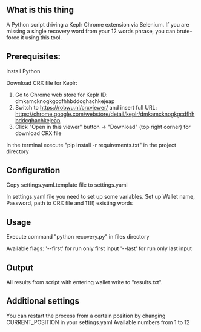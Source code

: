 ## What is this thing

A Python script driving a Keplr Chrome extension via Selenium. If you are missing a single recovery word from your 12 words phrase, you can brute-force it using this tool.

## Prerequisites:

Install Python

Download CRX file for Keplr:
1. Go to Chrome web store for Keplr ID: dmkamcknogkgcdfhhbddcghachkejeap
2. Switch to https://robwu.nl/crxviewer/ and insert full URL:
    https://chrome.google.com/webstore/detail/keplr/dmkamcknogkgcdfhhbddcghachkejeap
3. Click "Open in this viewer" button -> "Download" (top right corner) for download CRX file

In the terminal execute "pip install -r requirements.txt" in the project directory

## Configuration

Copy settings.yaml.template file to settings.yaml

In settings.yaml file you need to set up some variables.
Set up Wallet name, Password, path to CRX file and 11(!) existing words

## Usage

Execute command "python recovery.py" in files directory

Available flags: '--first' for run only first input
                 '--last' for run only last input      

## Output

All results from script with entering wallet write to "results.txt".

## Additional settings

You can restart the process from a certain position by changing CURRENT_POSITION in your settings.yaml
Available numbers from 1 to 12
